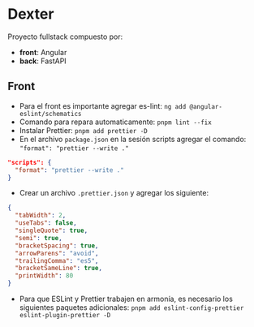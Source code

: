 # Dexter

Proyecto fullstack compuesto por:

- **front**: Angular
- **back**: FastAPI

## Front

- Para el front es importante agregar es-lint: `ng add @angular-eslint/schematics`
- Comando para repara automaticamente: `pnpm lint --fix`
- Instalar Prettier: `pnpm add prettier -D`
- En el archivo `package.json` en la sesión scripts agregar el comando: `"format": "prettier --write ."`

```json
"scripts": {
  "format": "prettier --write ."
}
```

- Crear un archivo `.prettier.json` y agregar los siguiente:

```json
{
  "tabWidth": 2,
  "useTabs": false,
  "singleQuote": true,
  "semi": true,
  "bracketSpacing": true,
  "arrowParens": "avoid",
  "trailingComma": "es5",
  "bracketSameLine": true,
  "printWidth": 80
}
```

- Para que ESLint y Prettier trabajen en armonía, es necesario los siguientes paquetes adicionales: `pnpm add eslint-config-prettier eslint-plugin-prettier -D`

